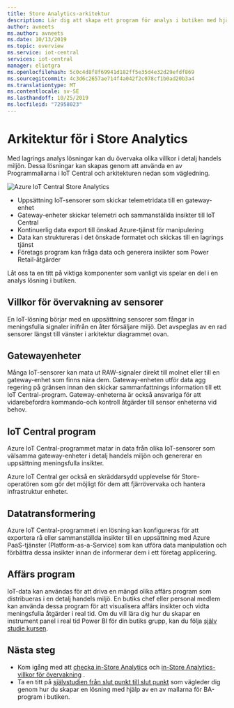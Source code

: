 ```yaml
---
title: Store Analytics-arkitektur
description: Lär dig att skapa ett program för analys i butiken med hjälp av mall för utcheckning i IoT Central
author: avneets
ms.author: avneets
ms.date: 10/13/2019
ms.topic: overview
ms.service: iot-central
services: iot-central
manager: eliotgra
ms.openlocfilehash: 5c0c4d8f8f69941d182ff5e35d4e32d29efdf869
ms.sourcegitcommit: 4c3d6c2657ae714f4a042f2c078cf1b0ad20b3a4
ms.translationtype: MT
ms.contentlocale: sv-SE
ms.lasthandoff: 10/25/2019
ms.locfileid: "72958023"
---
```

# <a name="in-store-analytics-architecture"></a>Arkitektur för i Store Analytics

Med lagrings analys lösningar kan du övervaka olika villkor i detalj handels miljön. Dessa lösningar kan skapas genom att använda en av Programmallarna i IoT Central och arkitekturen nedan som vägledning.


![Azure IoT Central Store Analytics](./media/architecture/store-analytics-architecture-frame.png)

- Uppsättning IoT-sensorer som skickar telemetridata till en gateway-enhet
- Gateway-enheter skickar telemetri och sammanställda insikter till IoT Central
- Kontinuerlig data export till önskad Azure-tjänst för manipulering
- Data kan struktureras i det önskade formatet och skickas till en lagrings tjänst
- Företags program kan fråga data och generera insikter som Power Retail-åtgärder
 
Låt oss ta en titt på viktiga komponenter som vanligt vis spelar en del i en analys lösning i butiken.

## <a name="condition-monitoring-sensors"></a>Villkor för övervakning av sensorer

En IoT-lösning börjar med en uppsättning sensorer som fångar in meningsfulla signaler inifrån en åter försäljare miljö. Det avspeglas av en rad sensorer längst till vänster i arkitektur diagrammet ovan.

## <a name="gateway-devices"></a>Gatewayenheter

Många IoT-sensorer kan mata ut RAW-signaler direkt till molnet eller till en gateway-enhet som finns nära dem. Gateway-enheten utför data agg regering på gränsen innan den skickar sammanfattnings information till ett IoT Central-program. Gateway-enheterna är också ansvariga för att vidarebefordra kommando-och kontroll åtgärder till sensor enheterna vid behov. 

## <a name="iot-central-application"></a>IoT Central program

Azure IoT Central-programmet matar in data från olika IoT-sensorer som välsamma gateway-enheter i detalj handels miljön och genererar en uppsättning meningsfulla insikter.

Azure IoT Central ger också en skräddarsydd upplevelse för Store-operatören som gör det möjligt för dem att fjärrövervaka och hantera infrastruktur enheter.

## <a name="data-transform"></a>Datatransformering
Azure IoT Central-programmet i en lösning kan konfigureras för att exportera rå eller sammanställda insikter till en uppsättning med Azure PaaS-tjänster (Platform-as-a-Service) som kan utföra data manipulation och förbättra dessa insikter innan de informerar dem i ett företag applicering. 

## <a name="business-application"></a>Affärs program
IoT-data kan användas för att driva en mängd olika affärs program som distribueras i en detalj handels miljö. En butiks chef eller personal medlem kan använda dessa program för att visualisera affärs insikter och vidta meningsfulla åtgärder i real tid. Om du vill lära dig hur du skapar en instrument panel i real tid Power BI för din butiks grupp, kan du följa [själv studie kursen](./tutorial-in-store-analytics-create-app-pnp.md).

## <a name="next-steps"></a>Nästa steg
* Kom igång med att [checka in-Store Analytics](https://aka.ms/checkouttemplate) och [in-Store Analytics-villkor för övervakning](https://aka.ms/conditiontemplate) . 
* Ta en titt på [självstudien från slut punkt till slut punkt](https://aka.ms/storeanalytics-tutorial) som vägleder dig genom hur du skapar en lösning med hjälp av en av mallarna för BA-program i butiken.
